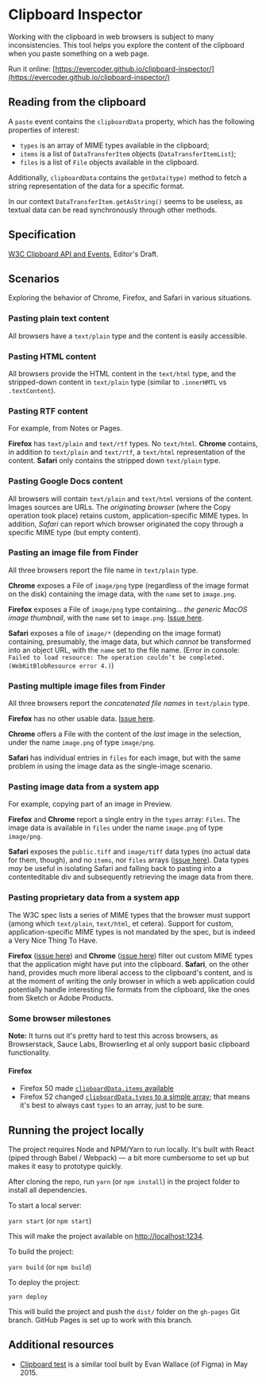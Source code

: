 # Clipboard Inspector

Working with the clipboard in web browsers is subject to many inconsistencies. This tool helps you explore the content of the clipboard when you paste something on a web page.

Run it online: [https://evercoder.github.io/clipboard-inspector/](https://evercoder.github.io/clipboard-inspector/)

## Reading from the clipboard

A `paste` event contains the `clipboardData` property, which has the following properties of interest:

* `types` is an array of MIME types available in the clipboard;
* `items` is a list of `DataTransferItem` objects (`DataTransferItemList`);
* `files` is a list of `File` objects available in the clipboard.

Additionally, `clipboardData` contains the `getData(type)` method to fetch a string representation of the data for a specific format.

In our context `DataTransferItem.getAsString()` seems to be useless, as textual data can be read synchronously through other methods.

## Specification

[W3C Clipboard API and Events](https://w3c.github.io/clipboard-apis/), Editor's Draft.

## Scenarios

Exploring the behavior of Chrome, Firefox, and Safari in various situations.

### Pasting plain text content

All browsers have a `text/plain` type and the content is easily accessible.

### Pasting HTML content

All browsers provide the HTML content in the `text/html` type, and the stripped-down content in `text/plain` type (similar to `.innerHMTL` vs `.textContent`).

### Pasting RTF content

For example, from Notes or Pages.

__Firefox__ has `text/plain` and `text/rtf` types. No `text/html`.
__Chrome__ contains, in addition to `text/plain` and `text/rtf`, a `text/html` representation of the content.
__Safari__ only contains the stripped down `text/plain` type.

### Pasting Google Docs content

All browsers will contain `text/plain` and `text/html` versions of the content. Images sources are URLs. The _originating browser_ (where the Copy operation took place) retains custom, application-specific MIME types. In addition, _Safari_ can report which browser originated the copy through a specific MIME type (but empty content). 

### Pasting an image file from Finder

All three browsers report the file name in `text/plain` type.

__Chrome__ exposes a File of `image/png` type (regardless of the image format on the disk) containing the image data, with the `name` set to `image.png`. 

__Firefox__ exposes a File of `image/png` type containing... _the generic MacOS image thumbnail_, with the `name` set to `image.png`. [Issue here](https://bugzilla.mozilla.org/show_bug.cgi?id=1389961).

__Safari__ exposes a file of `image/*` (depending on the image format) containing, presumably, the image data, but which _cannot_ be transformed into an object URL, with the `name` set to the file name. (Error in console: `Failed to load resource: The operation couldn’t be completed. (WebKitBlobResource error 4.)`)

### Pasting multiple image files from Finder

All three browsers report the _concatenated file names_ in `text/plain` type.

__Firefox__ has no other usable data. [Issue here](https://bugzilla.mozilla.org/show_bug.cgi?id=1389964).

__Chrome__ offers a File with the content of the _last_ image in the selection, under the name `image.png` of type `image/png`.

__Safari__ has individual entries in `files` for each image, but with the same problem in using the image data as the single-image scenario.

### Pasting image data from a system app

For example, copying part of an image in Preview.

__Firefox__ and __Chrome__ report a single entry in the `types` array: `Files`. The image data is available in `files` under the name `image.png` of type `image/png`.

__Safari__ exposes the `public.tiff` and `image/tiff` data types (no actual data for them, though), and no `items`, nor `files` arrays ([issue here](https://bugs.webkit.org/show_bug.cgi?id=170449)). Data types _may_ be useful in isolating Safari and falling back to pasting into a contenteditable div and subsequently retrieving the image data from there.

### Pasting proprietary data from a system app

The W3C spec lists a series of MIME types that the browser must support (among which `text/plain`, `text/html`, et cetera).  Support for custom, application-specific MIME types is not mandated by the spec, but is indeed a Very Nice Thing To Have. 

__Firefox__ ([issue here](https://bugzilla.mozilla.org/show_bug.cgi?id=1389919)) and __Chrome__ ([issue here](https://bugs.chromium.org/p/chromium/issues/detail?id=487266)) filter out custom MIME types that the application might have put into the clipboard. __Safari__, on the other hand, provides much more liberal access to the clipboard's content, and is at the moment of writing the only browser in which a web application could potentially handle interesting file formats from the clipboard, like the ones from Sketch or Adobe Products.

### Some browser milestones

__Note:__ It turns out it's pretty hard to test this across browsers, as Browserstack, Sauce Labs, Browserling et al only support basic clipboard functionality.

#### Firefox

* Firefox 50 made [`clipboardData.items` available](https://bugzilla.mozilla.org/show_bug.cgi?id=906420)
* Firefox 52 changed [`clipboardData.types` to a simple array](https://bugzilla.mozilla.org/show_bug.cgi?id=1298243); that means it's best to always cast `types` to an array, just to be sure.


## Running the project locally

The project requires Node and NPM/Yarn to run locally. It's built with React (piped through Babel / Webpack) — a bit more cumbersome to set up but makes it easy to prototype quickly.

After cloning the repo, run `yarn` (or `npm install`) in the project folder to install all dependencies. 

To start a local server:

`yarn start` (or `npm start`)

This will make the project available on [http://localhost:1234](http://localhost:1234).

To build the project:

`yarn build` (or `npm build`)

To deploy the project:

`yarn deploy`

This will build the project and push the `dist/` folder on the `gh-pages` Git branch. GitHub Pages is set up to work with this branch.

## Additional resources

* [Clipboard test](http://madebyevan.com/clipboard-test/) is a similar tool built by Evan Wallace (of Figma) in May 2015.

